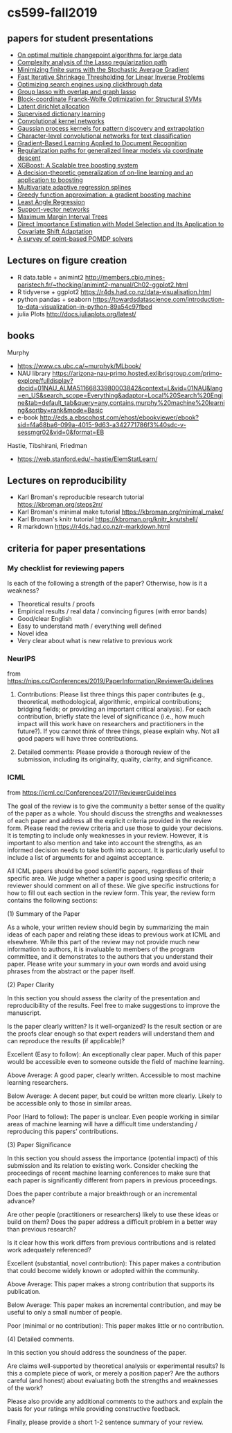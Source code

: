 # cs599-fall2019

## papers for student presentations

* [On optimal multiple changepoint algorithms for large data](https://link.springer.com/article/10.1007/s11222-016-9636-3)
* [Complexity analysis of the Lasso regularization path](https://arxiv.org/abs/1205.0079)
* [Minimizing finite sums with the Stochastic Average Gradient](https://arxiv.org/abs/1309.2388)
* [Fast Iterative Shrinkage Thresholding for Linear Inverse Problems](https://epubs.siam.org/doi/abs/10.1137/080716542)
* [Optimizing search engines using clickthrough data](https://dl.acm.org/citation.cfm?id=775067)
* [Group lasso with overlap and graph lasso](http://www.machinelearning.org/archive/icml2009/papers/471.pdf)
* [Block-coordinate Franck-Wolfe Optimization for Structural SVMs](https://arxiv.org/abs/1207.4747)
* [Latent dirichlet allocation](http://www.jmlr.org/papers/v3/blei03a.html)
* [Supervised dictionary learning](http://papers.nips.cc/paper/3448-supervised-dictionary-learning)
* [Convolutional kernel networks](http://papers.nips.cc/paper/5348-convolutional-kernel-networks)
* [Gaussian process kernels for pattern discovery and extrapolation](https://arxiv.org/abs/1302.4245)
* [Character-level convolutional networks for text classification](http://papers.nips.cc/paper/5782-character-level-convolutional-networks-for-text-classifica)
* [Gradient-Based Learning Applied to Document Recognition](http://yann.lecun.com/exdb/publis/pdf/lecun-98.pdf)
* [Regularization paths for generalized linear models via coordinate descent](https://www.jstatsoft.org/article/view/v033i01)
* [XGBoost: A Scalable tree boosting system](https://dl.acm.org/citation.cfm?id=2939785)
* [A decision-theoretic generalization of on-line learning and an application to boosting](https://www.sciencedirect.com/science/article/pii/S002200009791504X/pdf?md5=e471323f84c2764746c94ba206a9bc47&pid=1-s2.0-S002200009791504X-main.pdf&_valck=1)
* [Multivariate adaptive regression splines](https://projecteuclid.org/euclid.aos/1176347963)
* [Greedy function approximation: a gradient boosting machine](https://www.jstor.org/stable/2699986?seq=1#page_scan_tab_contents)
* [Least Angle Regression](https://web.stanford.edu/~hastie/Papers/LARS/LeastAngle_2002.pdf)
* [Support-vector networks](https://link.springer.com/article/10.1007/BF00994018)
* [Maximum Margin Interval Trees](http://papers.nips.cc/paper/7080-maximum-margin-interval-trees)
* [Direct Importance Estimation with Model Selection and Its Application to Covariate Shift Adaptation](http://papers.nips.cc/paper/3248-direct-importance-estimation-with-model-selection-and-its-application-to-covariate-shift-adaptation)
* [A survey of point-based POMDP solvers](http://citeseerx.ist.psu.edu/viewdoc/download?doi=10.1.1.711.9951&rep=rep1&type=pdf)

## Lectures on figure creation

* R data.table + animint2 http://members.cbio.mines-paristech.fr/~thocking/animint2-manual/Ch02-ggplot2.html
* R tidyverse + ggplot2 https://r4ds.had.co.nz/data-visualisation.html
* python pandas + seaborn https://towardsdatascience.com/introduction-to-data-visualization-in-python-89a54c97fbed
* julia Plots http://docs.juliaplots.org/latest/

## books

Murphy

* https://www.cs.ubc.ca/~murphyk/MLbook/
* NAU library https://arizona-nau-primo.hosted.exlibrisgroup.com/primo-explore/fulldisplay?docid=01NAU_ALMA51166833980003842&context=L&vid=01NAU&lang=en_US&search_scope=Everything&adaptor=Local%20Search%20Engine&tab=default_tab&query=any,contains,murphy%20machine%20learning&sortby=rank&mode=Basic
* e-book http://eds.a.ebscohost.com/ehost/ebookviewer/ebook?sid=f4a68ba6-099a-4015-9d63-a342771786f3%40sdc-v-sessmgr02&vid=0&format=EB

Hastie, Tibshirani, Friedman

* https://web.stanford.edu/~hastie/ElemStatLearn/

## Lectures on reproducibility

* Karl Broman's reproducible research tutorial https://kbroman.org/steps2rr/
* Karl Broman's minimal make tutorial https://kbroman.org/minimal_make/ 
* Karl Broman's knitr tutorial https://kbroman.org/knitr_knutshell/
* R markdown https://r4ds.had.co.nz/r-markdown.html

## criteria for paper presentations

### My checklist for reviewing papers

Is each of the following a strength of the paper? Otherwise, how is it a weakness?

* Theoretical results / proofs
* Empirical results / real data / convincing figures (with error bands)
* Good/clear English
* Easy to understand math / everything well defined
* Novel idea
* Very clear about what is new relative to previous work


### NeurIPS

from https://nips.cc/Conferences/2019/PaperInformation/ReviewerGuidelines

1. Contributions: Please list three things this paper contributes (e.g., theoretical, methodological, algorithmic, empirical contributions; bridging fields; or providing an important critical analysis). For each contribution, briefly state the level of significance (i.e., how much impact will this work have on researchers and practitioners in the future?). If you cannot think of three things, please explain why. Not all good papers will have three contributions.

2.  Detailed comments: Please provide a thorough review of the submission, including its originality, quality, clarity, and significance.

### ICML

from https://icml.cc/Conferences/2017/ReviewerGuidelines

The goal of the review is to give the community a better sense of the quality of the paper as a whole. You should discuss the strengths and weaknesses of each paper and address all the explicit criteria provided in the review form. Please read the review criteria and use those to guide your decisions. It is tempting to include only weaknesses in your review. However, it is important to also mention and take into account the strengths, as an informed decision needs to take both into account. It is particularly useful to include a list of arguments for and against acceptance.

All ICML papers should be good scientific papers, regardless of their specific area. We judge whether a paper is good using specific criteria; a reviewer should comment on all of these. We give specific instructions for how to fill out each section in the review form. This year, the review form contains the following sections:

(1) Summary of the Paper

As a whole, your written review should begin by summarizing the main ideas of each paper and relating these ideas to previous work at ICML and elsewhere. While this part of the review may not provide much new information to authors, it is invaluable to members of the program committee, and it demonstrates to the authors that you understand their paper. Please write your summary in your own words and avoid using phrases from the abstract or the paper itself. 

(2) Paper Clarity

In this section you should assess the clarity of the presentation and reproducibility of the results. Feel free to make suggestions to improve the manuscript.

Is the paper clearly written? Is it well-organized? Is the result section or are the proofs clear enough so that expert readers will understand them and can reproduce the results (if applicable)?

 

Excellent (Easy to follow): An exceptionally clear paper. Much of this paper would be accessible even to someone outside the field of machine learning.

Above Average: A good paper, clearly written. Accessible to most machine learning researchers.

Below Average: A decent paper, but could be written more clearly. Likely to be accessible only to those in similar areas.

Poor (Hard to follow): The paper is unclear. Even people working in similar areas of machine learning will have a difficult time understanding / reproducing this papers’ contributions.

(3) Paper Significance

In this section you should assess the importance (potential impact) of this submission and its relation to existing work. Consider checking the proceedings of recent machine learning conferences to make sure that each paper is significantly different from papers in previous proceedings.

Does the paper contribute a major breakthrough or an incremental advance?

Are other people (practitioners or researchers) likely to use these ideas or build on them? Does the paper address a difficult problem in a better way than previous research? 

Is it clear how this work differs from previous contributions and is related work adequately referenced? 

Excellent (substantial, novel contribution): This paper makes a contribution that could become widely known or adopted within the community.

Above Average: This paper makes a strong contribution that supports its publication.

Below Average: This paper makes an incremental contribution, and may be useful to only a small number of people.

Poor (minimal or no contribution): This paper makes little or no contribution. 

(4) Detailed comments.

In this section you should address the soundness of the paper. 

Are claims well-supported by theoretical analysis or experimental results? Is this a complete piece of work, or merely a position paper? Are the authors careful (and honest) about evaluating both the strengths and weaknesses of the work?

Please also provide any additional comments to the authors and explain the basis for your ratings while providing constructive feedback.

Finally, please provide a short 1-2 sentence summary of your review.
